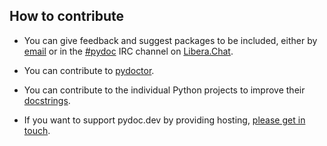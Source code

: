 ## How to contribute

* You can give feedback and suggest packages to be included,
  either by [email] or in the [#pydoc] IRC channel on [Libera.Chat].

* You can contribute to [pydoctor].

* You can contribute to the individual Python projects
  to improve their [docstrings].

* If you want to support pydoc.dev by providing hosting,
  [please get in touch][email].

[email]: mailto:martin@push-f.com
[#pydoc]: https://web.libera.chat/?channel=#pydoc
[Libera.Chat]: https://libera.chat/
[pydoctor]: https://github.com/twisted/pydoctor
[docstrings]: https://www.python.org/dev/peps/pep-0257/
